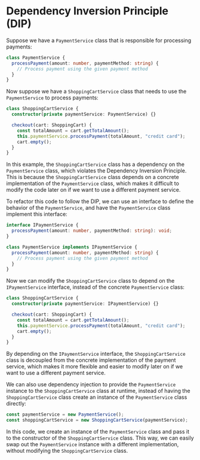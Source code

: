 # Dependency Inversion Principle (DIP)

Suppose we have a `PaymentService` class that is responsible for processing payments:

```typescript
class PaymentService {
  processPayment(amount: number, paymentMethod: string) {
    // Process payment using the given payment method
  }
}
```

Now suppose we have a `ShoppingCartService` class that needs to use the `PaymentService` to process payments:

```typescript
class ShoppingCartService {
  constructor(private paymentService: PaymentService) {}

  checkout(cart: ShoppingCart) {
    const totalAmount = cart.getTotalAmount();
    this.paymentService.processPayment(totalAmount, "credit card");
    cart.empty();
  }
}
```

In this example, the `ShoppingCartService` class has a dependency on the `PaymentService` class, which violates the Dependency Inversion Principle. This is because the `ShoppingCartService` class depends on a concrete implementation of the `PaymentService` class, which makes it difficult to modify the code later on if we want to use a different payment service.

To refactor this code to follow the DIP, we can use an interface to define the behavior of the `PaymentService`, and have the `PaymentService` class implement this interface:

```typescript
interface IPaymentService {
  processPayment(amount: number, paymentMethod: string): void;
}

class PaymentService implements IPaymentService {
  processPayment(amount: number, paymentMethod: string) {
    // Process payment using the given payment method
  }
}
```

Now we can modify the `ShoppingCartService` class to depend on the `IPaymentService` interface, instead of the concrete `PaymentService` class:

```typescript
class ShoppingCartService {
  constructor(private paymentService: IPaymentService) {}

  checkout(cart: ShoppingCart) {
    const totalAmount = cart.getTotalAmount();
    this.paymentService.processPayment(totalAmount, "credit card");
    cart.empty();
  }
}
```

By depending on the `IPaymentService` interface, the `ShoppingCartService` class is decoupled from the concrete implementation of the payment service, which makes it more flexible and easier to modify later on if we want to use a different payment service.

We can also use dependency injection to provide the `PaymentService` instance to the `ShoppingCartService` class at runtime, instead of having the `ShoppingCartService` class create an instance of the `PaymentService` class directly:

```typescript
const paymentService = new PaymentService();
const shoppingCartService = new ShoppingCartService(paymentService);
```

In this code, we create an instance of the `PaymentService` class and pass it to the constructor of the `ShoppingCartService` class. This way, we can easily swap out the `PaymentService` instance with a different implementation, without modifying the `ShoppingCartService` class.
